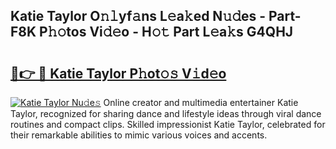 ## Katie Taylor O𝚗𝚕yf𝚊ns L𝚎a𝚔ed N𝚞𝚍es - Part-F8K P𝚑𝚘tos Vi𝚍𝚎o - H𝚘𝚝 Part L𝚎a𝚔s G4QHJ

# <h2><a href="http://kf53do.oniu.top/?m=Katie+Taylor">🔗👉 🔴 Katie Taylor P𝚑ot𝚘𝚜 V𝚒d𝚎o</a></h2>

[![Katie Taylor Nu𝚍e𝚜](https://i.imgur.com/0qMVB7G.gif)](http://kf53do.oniu.top/?m=Katie+Taylor)
Online creator and multimedia entertainer Katie Taylor, recognized for sharing dance and lifestyle ideas through viral dance routines and compact clips. Skilled impressionist Katie Taylor, celebrated for their remarkable abilities to mimic various voices and accents.  
